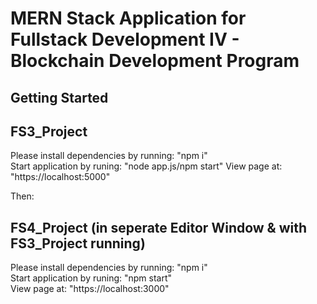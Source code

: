 MERN Stack Application for Fullstack Development IV - Blockchain Development Program
==================================================================================
                
## Getting Started
## FS3_Project                

Please install dependencies by running:
                                                "npm i"  
Start application by runing:
                                                "node app.js/npm start"
View page at:
                                                "https://localhost:5000"

Then: 

## FS4_Project (in seperate Editor Window & with FS3_Project running)

Please install dependencies by running:
                                                "npm i"  
Start application by runing:
                                                "npm start"     
View page at:
                                                "https://localhost:3000"
                                                                                     
